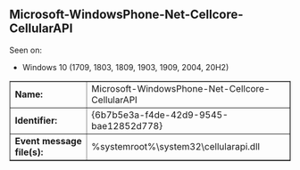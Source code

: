 ## Microsoft-WindowsPhone-Net-Cellcore-CellularAPI

Seen on:
* Windows 10 (1709, 1803, 1809, 1903, 1909, 2004, 20H2)

<table border="1" class="docutils">
  <tbody>
    <tr>
      <td><b>Name:</b></td>
      <td>Microsoft-WindowsPhone-Net-Cellcore-CellularAPI</td>
    </tr>
    <tr>
      <td><b>Identifier:</b></td>
      <td>{6b7b5e3a-f4de-42d9-9545-bae12852d778}</td>
    </tr>
    <tr>
      <td><b>Event message file(s):</b></td>
      <td>%systemroot%\system32\cellularapi.dll</td>
    </tr>
  </tbody>
</table>

&nbsp;

